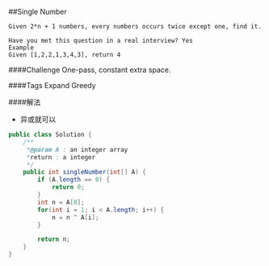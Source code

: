 ##Single Number

	Given 2*n + 1 numbers, every numbers occurs twice except one, find it.

	Have you met this question in a real interview? Yes
	Example
	Given [1,2,2,1,3,4,3], return 4

####Challenge
One-pass, constant extra space.

####Tags Expand
Greedy


####解法
- 异或就可以

```java
public class Solution {
	/**
	 *@param A : an integer array
	 *return : a integer
	 */
	public int singleNumber(int[] A) {
		if (A.length == 0) {
			return 0;
		}
		int n = A[0];
		for(int i = 1; i < A.length; i++) {
			n = n ^ A[i];
		}

		return n;
	}
}

```
